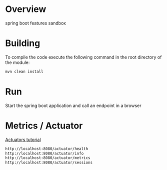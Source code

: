 # Overview
spring boot features sandbox

# Building
To compile the code execute the following command in the root directory of the module:

~~~ bash
mvn clean install
~~~


# Run

Start the spring boot application and call an endpoint in a browser


# Metrics / Actuator

[Actuators tutorial](https://www.baeldung.com/spring-boot-actuators)

~~~ bash
http://localhost:8080/actuator/health
http://localhost:8080/actuator/info
http://localhost:8080/actuator/metrics
http://localhost:8080/actuator/sessions
~~~
